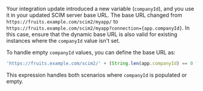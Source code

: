    Your integration update introduced a new variable (`companyId`), and you use it in your updated SCIM server base URL. The base URL changed from `https://fruits.example.com/scim2/myapp/` to `https://fruits.example.com/scim2/myapp?connection={app.companyId}`. In this case, ensure that the dynamic base URL is also valid for existing instances where the `companyId` value isn't set.

   To handle empty `companyId` values, you can define the base URL as:

   ```js
   'https://fruits.example.com/scim2/' + (String.len(app.companyId) == 0 ? 'myapp/' : 'myapp?connection=' + app.companyId)
   ```

   This expression handles both scenarios where `companyId` is populated or empty.
